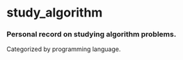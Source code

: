 # study_algorithm

### Personal record on studying algorithm problems.

Categorized by programming language.
